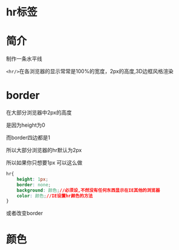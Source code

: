 # hr标签

# 简介

制作一条水平线

`<hr/>`在各浏览器的显示常常是100%的宽度，2px的高度,3D边框风格渲染

# border

在大部分浏览器中2px的高度

是因为height为0

而border四边都是1

所以大部分浏览器的hr默认为2px

所以如果你只想要1px 可以这么做

```css
hr{
    height: 1px;
    border: none;
    background: 颜色;//必须设,不然没有任何东西显示在IE其他的浏览器
    color: 颜色;//IE设置hr颜色的方法
}
```

或者改变border

# 颜色

